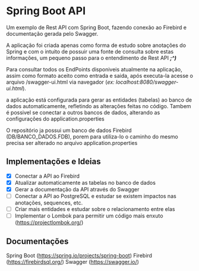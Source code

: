# Spring Boot API
Um exemplo de Rest API com Spring Boot, fazendo conexão ao Firebird e documentação gerada pelo Swagger. 

A aplicação foi criada apenas como forma de estudo sobre anotações do Spring e com o intuito de possuir uma fonte de consulta sobre estas informações, um pequeno passo para o entendimento de Rest API **_;^)_**

Para consultar todos os EndPoints disponiveis atualmente na aplicação, assim como formato aceito como entrada e saida, após executa-la acesse o arquivo /swagger-ui.html via navegador (_ex: localhost:8080/swagger-ui.html_).

a aplicação está configurada para gerar as entidades (tabelas) ao banco de dados automaticamente, refletindo as alterações feitas no código. Tambem é possivel se conectar a outros bancos de dados, alterando as configurações do application.properties

O repositório ja possui um banco de dados Firebird (DB/BANCO_DADOS.FDB), porem para utiliza-lo o caminho do mesmo precisa ser alterado no arquivo application.properties

## Implementações e Ideias
- [x] Conectar a API ao Firebird
- [x] Atualizar automaticamente as tabelas no banco de dados
- [x] Gerar a documentação da API através do Swagger
- [ ] Conectar a API ao PostgreSQL e estudar se existem impactos nas anotações, sequences, etc.
- [ ] Criar mais entidades e estudar sobre o relacionamento entre elas
- [ ] Implementar o Lombok para permitir um código mais enxuto (https://projectlombok.org/)

## Documentações
Spring Boot (https://spring.io/projects/spring-boot)
Firebird (https://firebirdsql.org/)
Swagger (https://swagger.io/)

